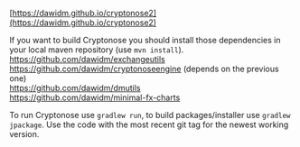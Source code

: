 [https://dawidm.github.io/cryptonose2](https://dawidm.github.io/cryptonose2)

If you want to build Cryptonose you should install those dependencies in your local maven repository (use `mvn install`).  
https://github.com/dawidm/exchangeutils  
https://github.com/dawidm/cryptonoseengine (depends on the previous one)  
https://github.com/dawidm/dmutils  
https://github.com/dawidm/minimal-fx-charts  

To run Cryptonose use `gradlew run`, to build packages/installer use `gradlew jpackage`. Use the code with the most recent git tag for the newest working version.